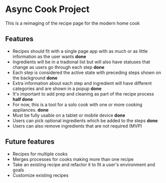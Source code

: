 # Async Cook Project

This is a reimaging of the recipe page for the modern home cook

## Features

- Recipes should fit with a single page app with as much or as little information as the user wants **done**
- Ingredients will be in a tradional list but will also have statuses that change as users go through each step **done**
- Each step is considered the active state with preceding steps shown on the background **done**
- Extra information about each step and ingredient will have different categories and are shown in a popup **done**
- It's important to add prep and cleaning as part of the recipe process **half done**
- For now, this is a tool for a solo cook with one or more cooking appliances. **done**
- Must be fully usable on a tablet or mobile device **done**
- Users can pick optional ingredients which be added to the steps **done**
- Users can also remove ingredients that are not required (MVP)

## Future features

- Recipes for multiple cooks
- Merges processes for cooks making more than one recipe 
- Take an existing recipe and refactor it to fit a user's environment and goals
- Customize existing recipes
